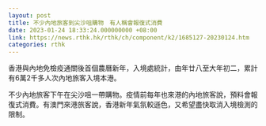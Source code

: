 ```yaml
---
layout: post
title: 不少內地旅客到尖沙咀購物　有人稱會報復式消費
date: 2023-01-24 18:33:24.000000000 +08:00
link: https://news.rthk.hk/rthk/ch/component/k2/1685127-20230124.htm
categories: rthk
---
```


香港與內地免檢疫通關後首個農曆新年，入境處統計，由年廿八至大年初二，累計有6萬2千多人次內地旅客入境本港。

不少內地旅客下午在尖沙咀一帶購物。疫情前每年也來港的內地旅客說，預料會報復式消費。有澳門來港旅客說，香港新年氣氛較遜色，又希望盡快取消入境檢測的限制。
